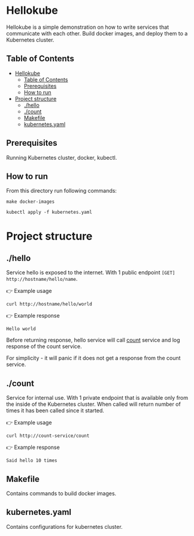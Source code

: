 # Hellokube
Hellokube is a simple demonstration on how to write services that communicate with each other. Build docker images, and deploy them to a Kubernetes cluster.
## Table of Contents
- [Hellokube](#hellokube)
  - [Table of Contents](#table-of-contents)
  - [Prerequisites](#prerequisites)
  - [How to run](#how-to-run)
- [Project structure](#project-structure)
  - [./hello](#hello)
  - [./count](#count)
  - [Makefile](#makefile)
  - [kubernetes.yaml](#kubernetesyaml)
## Prerequisites
Running Kubernetes cluster, docker, kubectl.

## How to run
From this directory run following commands:

```
make docker-images
```

```
kubectl apply -f kubernetes.yaml
```

# Project structure
## ./hello
Service hello is exposed to the internet. With 1 public endpoint `[GET] http://hostname/hello/name`.

:point_right: Example usage 
```
curl http://hostname/hello/world
```
:point_right: Example response 
```
Hello world
```

Before returning response, hello service will call [count](#count) service and log response of the count service.

For simplicity - it will panic if it does not get a response from the count service.

## ./count
Service for internal use. With 1 private endpoint that is available only from the inside of the Kubernetes cluster. When called will return number of times it has been called since it started.

:point_right: Example usage 
```
curl http://count-service/count
```
:point_right: Example response 
```
Said hello 10 times
```
## Makefile
Contains commands to build docker images.

## kubernetes.yaml
Contains configurations for kubernetes cluster.